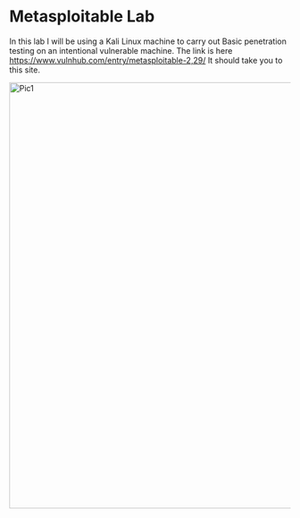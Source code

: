 # Metasploitable Lab
In this lab I will be using a Kali Linux machine to carry out Basic penetration testing on an intentional vulnerable machine.
The link is here
https://www.vulnhub.com/entry/metasploitable-2,29/
It should take you to this site.

<img width="1901" height="762" alt="Pic1" src="https://github.com/user-attachments/assets/9e48dd7b-38a0-43fe-b570-7c85fcfa7431" />







